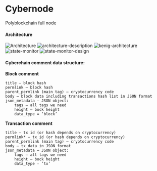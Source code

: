 # Cybernode

Polyblockchain full node

#### Architecture

![Architecture](https://rawgit.com/cyberFund/cybernode/master/cybernode_01.svg)
![architecture-description](https://github.com/cyberFund/cybernode/blob/13-cybernode-description/architecture-description.png)
![kenig-architecture](https://github.com/cyberFund/cybernode/blob/13-cybernode-description/kenig-architecture.png)
![state-monitor](https://github.com/cyberFund/cybernode/blob/13-cybernode-description/state-monitor.png)
![state-monitor-design](https://github.com/cyberFund/cybernode/blob/13-cybernode-description/state-monitor-design.png)

#### Cyberchain comment data structure:

**Block comment**

    title – block hash
    permlink – block hash
    parent_permlink (main tag) – cryptocurrency code
    body – block data including transactions hash list in JSON format
    json_metadata – JSON object:
        tags – all tags we need
	    height – bock height
	    data_type = ‘block’

**Transaction comment**

    title – tx id (or hash depends on cryptocurrency)
    permlink* – tx id (or hash depends on cryptocurrency)
    parent_permlink (main tag) – cryptocurrency code 
    body – tx data in JSON format
    json_metadata – JSON object:
        tags – all tags we need 
        height – bock height
        data_type - ’tx’
